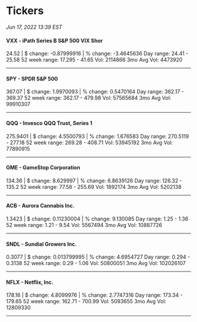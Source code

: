 # Tickers
*Jun 17, 2022 13:39 EST*

#### VXX - iPath Series B S&P 500 VIX Shor
24.52 | $ change: -0.87999916 | % change: -3.4645636
Day range: 24.41 - 25.58 52 week range: 17.295 - 41.65
Vol: 2114866 3mo Avg Vol: 4473920

---

#### SPY - SPDR S&P 500
367.07 | $ change: 1.9970093 | % change: 0.5470164
Day range: 362.17 - 369.37 52 week range: 362.17 - 479.98
Vol: 57565684 3mo Avg Vol: 99910307

---

#### QQQ - Invesco QQQ Trust, Series 1
275.9401 | $ change: 4.5500793 | % change: 1.676583
Day range: 270.5119 - 277.18 52 week range: 269.28 - 408.71
Vol: 53945192 3mo Avg Vol: 77890915

---

#### GME - GameStop Corporation
134.36 | $ change: 8.629997 | % change: 6.8639126
Day range: 126.32 - 135.2 52 week range: 77.58 - 255.69
Vol: 1892174 3mo Avg Vol: 5202138

---

#### ACB - Aurora Cannabis Inc.
1.3423 | $ change: 0.11230004 | % change: 9.130085
Day range: 1.25 - 1.36 52 week range: 1.21 - 9.54
Vol: 5567494 3mo Avg Vol: 10887726

---

#### SNDL - Sundial Growers Inc.
0.3077 | $ change: 0.013799995 | % change: 4.6954727
Day range: 0.294 - 0.3138 52 week range: 0.29 - 1.06
Vol: 50800051 3mo Avg Vol: 102026107

---

#### NFLX - Netflix, Inc.
178.16 | $ change: 4.8099976 | % change: 2.7747316
Day range: 173.34 - 179.65 52 week range: 162.71 - 700.99
Vol: 5093655 3mo Avg Vol: 12809330

---

